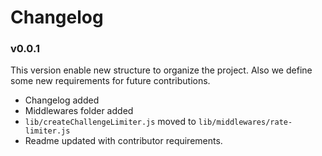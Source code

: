 # Changelog

### v0.0.1
This version enable new structure to organize the project. Also we define some new requirements for future contributions.
* Changelog added
* Middlewares folder added
* `lib/createChallengeLimiter.js` moved to `lib/middlewares/rate-limiter.js`
* Readme updated with contributor requirements.
